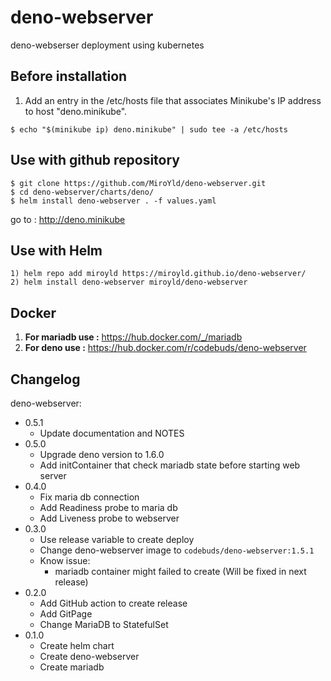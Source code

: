 # deno-webserver
deno-webserser deployment using kubernetes

## Before installation

1) Add an entry in the /etc/hosts file that associates
Minikube's IP address to host "deno.minikube".
```
$ echo "$(minikube ip) deno.minikube" | sudo tee -a /etc/hosts
```
## Use with github repository

```
$ git clone https://github.com/MiroYld/deno-webserver.git
$ cd deno-webserver/charts/deno/
$ helm install deno-webserver . -f values.yaml

```
go to : http://deno.minikube

## Use with Helm

```
1) helm repo add miroyld https://miroyld.github.io/deno-webserver/
2) helm install deno-webserver miroyld/deno-webserver
```

## Docker

1) **For mariadb use :** https://hub.docker.com/_/mariadb
2) **For deno use :**  https://hub.docker.com/r/codebuds/deno-webserver

## Changelog

deno-webserver:
- 0.5.1
  - Update documentation and NOTES
- 0.5.0
  - Upgrade deno version to 1.6.0
  - Add initContainer that check mariadb state before starting web server
- 0.4.0
  - Fix maria db connection
  - Add Readiness probe to maria db
  - Add Liveness probe to webserver
- 0.3.0
  - Use release variable to create deploy
  - Change deno-webserver image to `codebuds/deno-webserver:1.5.1`
  - Know issue:
    - mariadb container might failed to create (Will be fixed in next release)
- 0.2.0
  - Add GitHub action to create release
  - Add GitPage
  - Change MariaDB to StatefulSet
- 0.1.0
  - Create helm chart
  - Create deno-webserver
  - Create mariadb